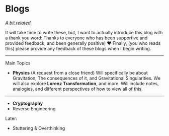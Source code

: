 # Blogs

[*A bit related*](https://github.com/loneicewolf/Quotes)

It will take time to write these, but, I want to actually introduce this blog with a thank you word:
Thanks to everyone who has been supportive and provided feedback, and been generally positive) ❤️
Finally, (you who reads this) please provide any feedback of these blogs when I begin writing.

***


Main Topics
- **Physics** (A request from a close friend) Will specifically be about Gravitation, The consequences of it, and Gravitational Singularities. We will also explore __Lorenz Transformation__, and more. Will include notes, analogies, and different perspectives of how to view all of this.

***
- **Cryptography**
- Reverse Engineering

Later:
- Stuttering & Overthinking



